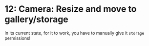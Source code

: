 # 12: Camera: Resize and move to gallery/storage

In its current state, for it to work, you have to manually give it `storage` permissions!

